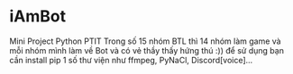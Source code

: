 # iAmBot
Mini Project Python PTIT
Trong số 15 nhóm BTL thì 14 nhóm làm game và mỗi nhóm mình làm về Bot và có vẻ thầy thấy hứng thú :))
để sử dụng bạn cần install pip 1 số thư viện như ffmpeg, PyNaCl, Discord[voice]...
